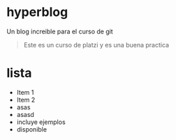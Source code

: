 # hyperblog
Un blog increible para el curso de git
>Este es un curso de platzi y es una buena practica
# lista

* Item 1
* Item 2
* asas
* asasd
* incluye ejemplos
* disponible
